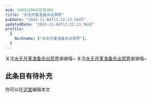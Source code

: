 ```yaml
---
mid: 3493129642576382
title: "水无月堇准备杀出冥界"
pubDate: "2024-11-04T11:22:13.564Z"
updatedDate: "2024-11-04T11:22:13.564Z"
profile:
  {
    Nickname: ["水无月堇准备杀出冥界"],
  }
---
```


关注[水无月堇准备杀出冥界](https://space.bilibili.com/3493129642576382)谢谢喵~ 关注[水无月堇准备杀出冥界](https://space.bilibili.com/3493129642576382)谢谢喵~

## 此条目有待补充
你可以在[这里](https://github.com/Yuhanawa/VTuber.ICU-Content/edit/master/v/水无月堇准备杀出冥界/index.md)编辑本文

